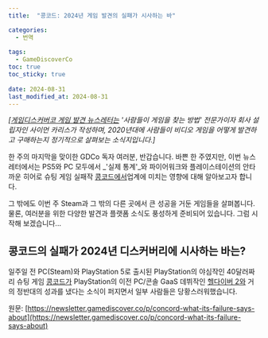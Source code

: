 ```yaml
---
title:  "콩코드: 2024년 게임 발견의 실패가 시사하는 바"

categories:
  - 번역
  
tags:
  - GameDiscoverCo
toc: true
toc_sticky: true
 
date: 2024-08-31
last_modified_at: 2024-08-31
---
```

_\[[게임디스커버코 게임 발견 뉴스레터는](https://newsletter.gamediscover.co/) '사람들이 게임을 찾는 방법' 전문가이자 회사 설립자인 사이먼 카리스가 작성하며, 2020년대에 사람들이 비디오 게임을 어떻게 발견하고 구매하는지 정기적으로 살펴보는 소식지입니다.\]_

한 주의 마지막을 맞이한 GDCo 독자 여러분, 반갑습니다. 바쁜 한 주였지만, 이번 뉴스레터에서는 PS5와 PC 모두에서 _'실제 통계'_와 파이어워크와 플레이스테이션의 안타까운 히어로 슈팅 게임 실패작 [콩코드에서](https://store.steampowered.com/app/2443720/Concord/)업계에 미치는 영향에 대해 알아보고자 합니다.

그 밖에도 이번 주 Steam과 그 밖의 다른 곳에서 큰 성공을 거둔 게임들을 살펴봅니다. 물론, 여러분을 위한 다양한 발견과 플랫폼 소식도 풍성하게 준비되어 있습니다. 그럼 시작해 보겠습니다...

## 콩코드의 실패가 2024년 디스커버리에 시사하는 바는?

일주일 전 PC(Steam)와 PlayStation 5로 출시된 PlayStation의 야심작인 40달러짜리 슈팅 게임 [콩코드가](https://store.steampowered.com/app/2443720/Concord/) PlayStation의 이전 PC/콘솔 GaaS 데뷔작인 [헬다이버 2와](https://store.steampowered.com/app/553850/HELLDIVERS_2/) 거의 정반대의 성과를 냈다는 소식이 퍼지면서 일부 사람들은 당황스러워했습니다.

원문: [https://newsletter.gamediscover.co/p/concord-what-its-failure-says-about](https://newsletter.gamediscover.co/p/concord-what-its-failure-says-about)